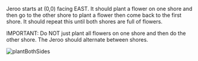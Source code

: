 Jeroo starts at (0,0) facing EAST.  It should plant a flower on one shore and then go to the other shore to plant a flower then come back to the first shore.  It should repeat this until both shores are full of flowers.

IMPORTANT: Do NOT just plant all flowers on one shore and then do the other shore.  The Jeroo should alternate between shores.

![plantBothSides](https://user-images.githubusercontent.com/28961298/94055368-78b6da00-fda2-11ea-9801-0146ffdb7b73.jpg)



